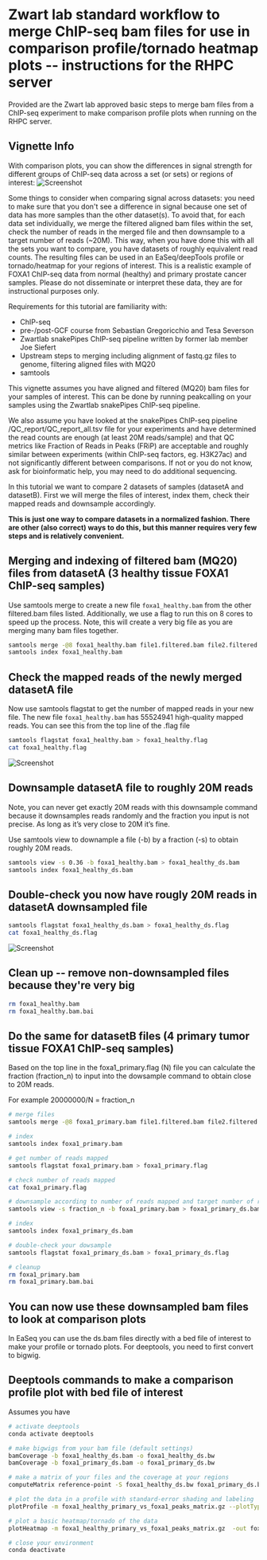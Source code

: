# Zwart lab standard workflow to merge ChIP-seq bam files for use in comparison profile/tornado heatmap plots -- instructions for the RHPC server

Provided are the Zwart lab approved basic steps to merge bam files from a ChIP-seq experiment to make comparison profile plots when running on the RHPC server.

## Vignette Info

With comparison plots, you can show the differences in signal strength for different groups of ChIP-seq data across a set (or sets) or regions of interest:
![Screenshot](profile_example.png)


Some things to consider when comparing signal across datasets: you need to make sure that you don't see a difference in signal because one set of data has more samples than the other dataset(s). To avoid that, for each data set individually, we merge the filtered aligned bam files within the set, check the number of reads in the merged file and then downsample to a target number of reads (~20M). This way, when you have done this with all the sets you want to compare, you have datasets of roughly equivalent read counts. The resulting files can be used in an EaSeq/deepTools profile or tornado/heatmap for your regions of interest. This is a realistic example of FOXA1 ChIP-seq data from normal (healthy) and primary prostate cancer samples. Please do not disseminate or interpret these data, they are for instructional purposes only. 

Requirements for this tutorial are familiarity with:

- ChIP-seq
- pre-/post-GCF course from Sebastian Gregoricchio and Tesa Severson
- Zwartlab snakePipes ChIP-seq pipeline written by former lab member Joe Siefert
- Upstream steps to merging including alignment of fastq.gz files to genome, filtering aligned files with MQ20
- samtools 

  
This vignette assumes you have aligned and filtered (MQ20) bam files for your samples of interest. This can be done by running peakcalling on your samples using the Zwartlab snakePipes ChIP-seq pipeline.

We also assume you have looked at the snakePipes ChIP-seq pipeline /QC_report/QC_report_all.tsv file for your experiments and have determined the read counts are enough (at least 20M reads/sample) and that QC metrics like Fraction of Reads in Peaks (FRiP) are acceptable and roughly similar between experiments (within ChIP-seq factors, eg. H3K27ac) and not significantly different between comparisons. If not or you do not know, ask for bioinformatic help, you may need to do additional sequencing.

In this tutorial we want to compare 2 datasets of samples (datasetA and datasetB). First we will merge the files of interest, index them, check their mapped reads and downsample accordingly.

**This is just one way to compare datasets in a normalized fashion. There are other (also correct) ways to do this, but this manner requires very few steps and is relatively convenient.**

## Merging and indexing of filtered bam (MQ20) files from datasetA (3 healthy tissue FOXA1 ChIP-seq samples) ##
Use samtools merge to create a new file `foxa1_healthy.bam` from the other filtered.bam files listed. 
Additionally, we use a flag to run this on 8 cores to speed up the process. Note, this will create a very 
big file as you are merging many bam files together. 

```bash
samtools merge -@8 foxa1_healthy.bam file1.filtered.bam file2.filtered.bam file3.filtered.bam 
samtools index foxa1_healthy.bam
```

## Check the mapped reads of the newly merged datasetA file ##
Now use samtools flagstat to get the number of mapped reads in your new file. 
The new file `foxa1_healthy.bam` has 55524941 high-quality mapped reads. You can see this from the top line of the .flag file  

```bash
samtools flagstat foxa1_healthy.bam > foxa1_healthy.flag
cat foxa1_healthy.flag
```

![Screenshot](cat_foxa1_healthy_flagstat.png)

## Downsample datasetA file to roughly 20M reads ##
Note, you can never get exactly 20M reads with this downsample command because it downsamples reads randomly and the fraction you input is not precise. As long as it’s very close to 20M it’s fine. 

Use samtools view to downample a file (-b) by a fraction (-s) to obtain roughly 20M reads.

```bash
samtools view -s 0.36 -b foxa1_healthy.bam > foxa1_healthy_ds.bam
samtools index foxa1_healthy_ds.bam
```

## Double-check you now have rougly 20M reads in datasetA downsampled file

```bash
samtools flagstat foxa1_healthy_ds.bam > foxa1_healthy_ds.flag
cat foxa1_healthy_ds.flag
```

![Screenshot](cat_foxa1_healthy_ds_flagstat.png)

## Clean up -- remove non-downsampled files because they're very big ##

```bash
rm foxa1_healthy.bam
rm foxa1_healthy.bam.bai
```

## Do the same for datasetB files (4 primary tumor tissue FOXA1 ChIP-seq samples) ## 

Based on the top line in the foxa1_primary.flag (N) file you can calculate the fraction (fraction_n) to input into the dowsample command to obtain close to 20M reads.

For example 20000000/N = fraction_n

```bash
# merge files
samtools merge -@8 foxa1_primary.bam file1.filtered.bam file2.filtered.bam file3.filtered.bam file4.filtered.bam 

# index
samtools index foxa1_primary.bam

# get number of reads mapped
samtools flagstat foxa1_primary.bam > foxa1_primary.flag

# check number of reads mapped
cat foxa1_primary.flag

# downsample according to number of reads mapped and target number of reads
samtools view -s fraction_n -b foxa1_primary.bam > foxa1_primary_ds.bam

# index 
samtools index foxa1_primary_ds.bam

# double-check your dowsample
samtools flagstat foxa1_primary_ds.bam > foxa1_primary_ds.flag

# cleanup
rm foxa1_primary.bam
rm foxa1_primary.bam.bai
```

## You can now use these downsampled bam files to look at comparison plots ##
In EaSeq you can use the ds.bam files directly with a bed file of interest to make your profile or tornado plots.  For deeptools, you need to first convert to bigwig.

## Deeptools commands to make a comparison profile plot with bed file of interest
Assumes you have 
```bash
# activate deeptools
conda activate deeptools

# make bigwigs from your bam file (default settings)
bamCoverage -b foxa1_healthy_ds.bam -o foxa1_healthy_ds.bw
bamCoverage -b foxa1_primary_ds.bam -o foxa1_primary_ds.bw

# make a matrix of your files and the coverage at your regions
computeMatrix reference-point -S foxa1_healthy_ds.bw foxa1_primary_ds.bw -R foxa1_peaks.bed  -b 2000 -a 2000 --numberOfProcessors 8 --outFileName foxa1_healthy_primary_vs_foxa1_peaks_matrix.gz --referencePoint center

# plot the data in a profile with standard-error shading and labeling
plotProfile -m foxa1_healthy_primary_vs_foxa1_peaks_matrix.gz --plotType se --perGroup -out foxa1_healthy_primary_vs_foxa1_peaks_profile.pdf --regionsLabel FOXA1_sites

# plot a basic heatmap/tornado of the data
plotHeatmap -m foxa1_healthy_primary_vs_foxa1_peaks_matrix.gz  -out foxa1_healthy_primary_vs_foxa1_peaks_heatmap.pdf --regionsLabel FOXA1_sites --samplesLabel healthy_FOXA1 primary_FOXA1

# close your environment
conda deactivate
```


